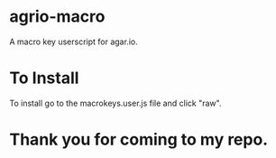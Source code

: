 # agrio-macro
A macro key userscript for agar.io.
# To Install
To install go to the macrokeys.user.js file and click "raw".
# Thank you for coming to my repo.
